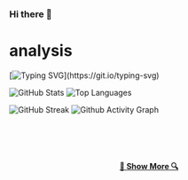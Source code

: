 ### Hi there 👋

<!--
**elifnurkarakoc/elifnurkarakoc** is a ✨ _special_ ✨ repository because its `README.md` (this file) appears on your GitHub profile.

Here are some ideas to get you started:

- 🔭 I’m currently working on ...
- 🌱 I’m currently learning ...
- 👯 I’m looking to collaborate on ...
- 🤔 I’m looking for help with ...
- 💬 Ask me about ...
- 📫 How to reach me: ...
- 😄 Pronouns: ...
- ⚡ Fun fact: ...
-->
# analysis
[![Typing SVG](https://readme-typing-svg.herokuapp.com?color=C712F7&size=25&lines=Hello%2CThere!+%F0%9F%91%8B+;This+is+Elif+Nur+Karako%C3%A7..;Nice+to+meet+you!)](https://git.io/typing-svg)

![GitHub Stats](https://github-readme-stats.vercel.app/api?username=elifnurkarakoc&show_icons=true&&line_height=40)
![Top Languages](https://github-readme-stats.vercel.app/api/top-langs/?username=elifnurkarakoc&show_icons=true)

![GitHub Streak](https://github-readme-streak-stats.herokuapp.com/?user=elifnurkarakoc)
![Github Activity Graph](https://activity-graph.herokuapp.com/graph?username=elifnurkarakoc&bg_color=ffffff&color=4f5859&line=3096fc&point=3096fc&area=true&hide_border=true)

<br>
<br>
<br>

<h4 align="center">
  <a href="https://github.com/elifnurkarakoc?tab=repositories" title="Show Repositories">🔎 Show More 🔍</a>
</h4>
